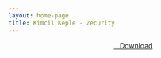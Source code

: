 ```yaml
---
layout: home-page
title: Kimcil Keple - Zecurity
---
```


<center>
<a href="https://drive.google.com/uc?authuser=0&id=1dU0sj78_w3I3Dsem73J0mK4KDUak2gxh&export=download" ><i class="fa fa-caret-down" aria-hidden="true"></i>&nbsp; &nbsp;Download</a>
</center>
